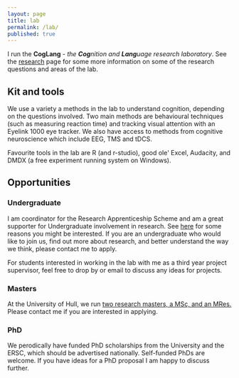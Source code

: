 ```yaml
---
layout: page
title: lab
permalink: /lab/
published: true
---
```

I run the **CogLang** - _the **Cog**nition and **Lang**uage research laboratory_. See the [research](/research) page for some more information on some of the research questions and areas of the lab. 

## Kit and tools
We use a variety a methods in the lab to understand cognition, depending on the questions involved. Two main methods are behavioural techniques (such as measuring reaction time) and tracking visual attention with an Eyelink 1000 eye tracker. We also have access to methods from cognitive neuroscience which include EEG, TMS and tDCS.

Favourite tools in the lab are R (and r-studio), good ole' Excel, Audacity, and DMDX (a free experiment running system on Windows).

## Opportunities

### Undergraduate
I am coordinator for the Research Apprenticeship Scheme and am a great supporter for Undergraduate involvement in research. See [here](https://dus.psu.edu/mentor/2013/05/undergraduate-research-students-perspective/) for some reasons you might be interested. If you are an undergraduate who would like to join us, find out more about research, and better understand the way we think, please contact me to apply.

For students interested in working in the lab with me as a third year project supervisor, feel free to drop by or email to discuss any ideas for projects. 

### Masters
At the University of Hull, we run [two research masters, a MSc, and an MRes.](http://www2.hull.ac.uk/science/psychology/postgraduate/postgraduateresearch.aspx) Please contact me if you are interested in applying.

### PhD
We perodically have funded PhD scholarships from the University and the ERSC, which should be advertised nationally. Self-funded PhDs are welcome. If you have ideas for a PhD proposal I am happy to discuss further.
